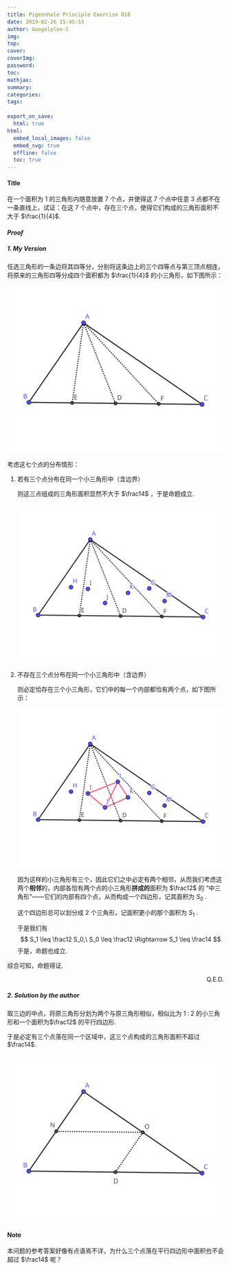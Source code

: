 ```yaml
---
title: Pigeonhole Principle Exercise 018
date: 2019-02-26 15:45:53
author: Googolplex-C
img: 
top: 
cover: 
coverImg: 
password: 
toc: 
mathjax: 
summary: 
categories: 
tags:

export_on_save:
  html: true
html:
  embed_local_images: false
  embed_svg: true
  offline: false
  toc: true
---
```


#### Title

在一个面积为 $1$ 的三角形内随意放置 $7$ 个点，并使得这 $7$ 个点中任意 $3$ 点都不在一条直线上，试证：在这 $7$ 个点中，存在三个点，使得它们构成的三角形面积不大于 $\frac{1}{4}$.

<!-- more -->

#### *Proof*

##### 1. My Version

任选三角形的一条边将其四等分，分别将这条边上的三个四等点与第三顶点相连，将原来的三角形四等分成四个面积都为 $\frac{1}{4}$ 的小三角形，如下图所示：

![001](./001.svg)

考虑这七个点的分布情形：

1. 若有三个点分布在同一个小三角形中（含边界）

    则这三点组成的三角形面积显然不大于 $\frac14$ ，于是命题成立.  

    ![002](./002.svg)

2. 不存在三个点分布在同一个小三角形中（含边界）

    则必定恰存在三个小三角形，它们中的每一个内部都恰有两个点，如下图所示：

    ![003](./003.svg)

    因为这样的小三角形有三个，因此它们之中必定有两个相邻，从而我们考虑这两个**相邻**的，内部各恰有两个点的小三角形**拼成的**面积为 $\frac12$ 的 “中三角形”——它们的内部有四个点，从而构成一个四边形，记其面积为 $S_0$ .

    这个四边形总可以划分成 $2$ 个三角形，记面积更小的那个面积为 $S_1$ .

    于是我们有 
    $$
    S_1 \leq \frac12 S_0,\ S_0 \leq \frac12 \Rightarrow S_1 \leq \frac14
    $$
    于是，命题也成立.

综合可知，命题得证.

<p align="right">Q.E.D.</p>

##### 2. Solution by the author

取三边的中点，将原三角形分划为两个与原三角形相似，相似比为 $1 \mathbin{:} 2$ 的小三角形和一个面积为$\frac12$ 的平行四边形.

于是必定有三个点落在同一个区域中，这三个点构成的三角形面积不超过$\frac14$.

![004](./004.svg)



#### Note

本问题的参考答案好像有点语焉不详，为什么三个点落在平行四边形中面积也不会超过 $\frac14$ 呢？